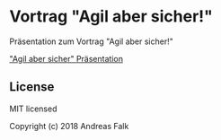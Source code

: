 # Vortrag "Agil aber sicher!"

Präsentation zum Vortrag "Agil aber sicher!"

["Agil aber sicher" Präsentation](https://andifalk.github.io/agil-aber-sicher-heise-devsec-2018/presentation/index.html)

## License

MIT licensed

Copyright (c) 2018 Andreas Falk
